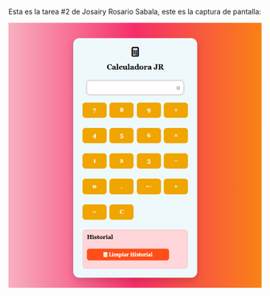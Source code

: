 Esta es la tarea #2 de Josairy Rosario Sabala, este es la captura de pantalla:

![CalculadoraJR](CalculadoraJR.png)